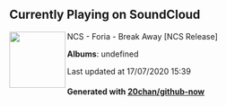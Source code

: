 ## Currently Playing on SoundCloud

[<img align="left" width="100" src="https://i1.sndcdn.com/artworks-000143137784-b6hqbl-t120x120.jpg">](https://soundcloud.com/nocopyrightsounds/foria-break-away-ncs-release)

NCS - Foria - Break Away [NCS Release]

**Albums**: undefined

Last updated at 17/07/2020 15:39

#### Generated with [20chan/github-now](https://github.com/20chan/github-now)


<!--
**20chan/20chan** is a ✨ _special_ ✨ repository because its `README.md` (this file) appears on your GitHub profile.

Here are some ideas to get you started:

- 🔭 I’m currently working on ...
- 🌱 I’m currently learning ...
- 👯 I’m looking to collaborate on ...
- 🤔 I’m looking for help with ...
- 💬 Ask me about ...
- 📫 How to reach me: ...
- 😄 Pronouns: ...
- ⚡ Fun fact: ...
-->
